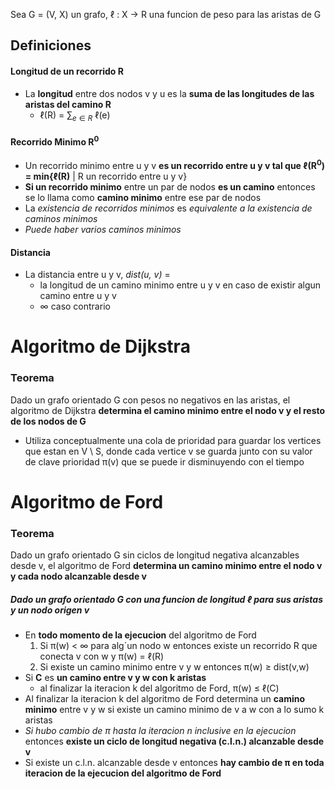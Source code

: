 Sea G = (V, X) un grafo, ℓ : X -> R una funcion de peso para las aristas de G
## Definiciones
#### Longitud de un recorrido R
- La **longitud** entre dos nodos v y u es la **suma de las longitudes de las aristas del camino R**
	- ℓ(R) = $\sum_{e \in R}$ ℓ(e)
#### Recorrido Minimo R$^0$
- Un recorrido minimo entre u y v **es un recorrido entre u y v tal que ℓ(R$^0$) = min$\{$ℓ(R)** | R un recorrido entre u y v$\}$ 
- **Si un recorrido minimo** entre un par de nodos **es un camino** entonces se lo llama como **camino minimo** entre ese par de nodos
- La _existencia de recorridos minimos_ es _equivalente a la existencia de caminos minimos_
- _Puede haber varios caminos minimos_
#### Distancia
- La distancia entre u y v, _dist(u, v)_ =
	- la longitud de un camino minimo entre u y v en caso de existir algun camino entre u y v
	- $\infty$ caso contrario  
# Algoritmo de Dijkstra
### Teorema
Dado un grafo orientado G con pesos no negativos en las aristas, el algoritmo de Dijkstra **determina el camino minimo entre el nodo v y el resto de los nodos de G**

- Utiliza conceptualmente una cola de prioridad para guardar los vertices que estan en V \ S, donde cada vertice v se guarda junto con su valor de clave prioridad π(v) que se puede ir disminuyendo con el tiempo
# Algoritmo de Ford
### Teorema
Dado un grafo orientado G sin ciclos de longitud negativa alcanzables desde v, el algoritmo de Ford **determina un camino minimo entre el nodo v y cada nodo alcanzable desde v**
##### Dado un grafo orientado G con una funcion de longitud ℓ para sus aristas y un nodo origen v
- En **todo momento de la ejecucion** del algoritmo de Ford
	1. Si π(w) < ∞ para alg´un nodo w entonces existe un recorrido R que conecta v con w y π(w) = ℓ(R)
	2. Si existe un camino minimo entre v y w entonces π(w) $\geq$ dist(v,w)
- Si **C** es **un camino entre v y w con k aristas**
	- al finalizar la iteracion k del algoritmo de Ford, 
	  π(w) ≤ ℓ(C)
- Al finalizar la iteracion k del algoritmo de Ford determina un **camino minimo** entre v y w si existe un camino minimo de v a w con a lo sumo k aristas
- _Si hubo cambio de π hasta la iteracion n inclusive en la ejecucion_ entonces **existe un ciclo de longitud negativa (c.l.n.) alcanzable desde v**
- Si existe un c.l.n. alcanzable desde v entonces **hay cambio de π en toda iteracion de la ejecucion del algoritmo de Ford**

